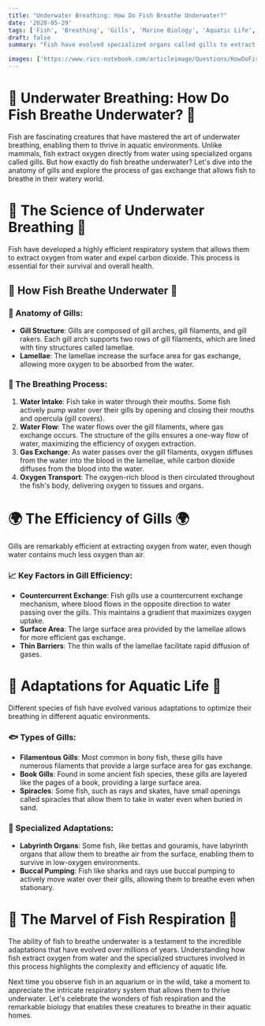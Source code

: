 ```yaml
---
title: "Underwater Breathing: How Do Fish Breathe Underwater?"
date: '2020-05-29'
tags: ['Fish', 'Breathing', 'Gills', 'Marine Biology', 'Aquatic Life','Questions']
draft: false
summary: "Fish have evolved specialized organs called gills to extract oxygen from water. In this blog post, we explore how fish breathe underwater, the anatomy of gills, and the process of gas exchange in aquatic environments."

images: ['https://www.rics-notebook.com/articleimage/Questions/HowDoFishBreathUnderWater.png']
---
```


# 🐠 Underwater Breathing: How Do Fish Breathe Underwater? 🐠

Fish are fascinating creatures that have mastered the art of underwater breathing, enabling them to thrive in aquatic environments. Unlike mammals, fish extract oxygen directly from water using specialized organs called gills. But how exactly do fish breathe underwater? Let's dive into the anatomy of gills and explore the process of gas exchange that allows fish to breathe in their watery world.

# 🔬 The Science of Underwater Breathing 🔬

Fish have developed a highly efficient respiratory system that allows them to extract oxygen from water and expel carbon dioxide. This process is essential for their survival and overall health.

## 🧠 How Fish Breathe Underwater 🧠

### 🦈 Anatomy of Gills:
- **Gill Structure**: Gills are composed of gill arches, gill filaments, and gill rakers. Each gill arch supports two rows of gill filaments, which are lined with tiny structures called lamellae.
- **Lamellae**: The lamellae increase the surface area for gas exchange, allowing more oxygen to be absorbed from the water.

### 🌊 The Breathing Process:
1. **Water Intake**: Fish take in water through their mouths. Some fish actively pump water over their gills by opening and closing their mouths and opercula (gill covers).
2. **Water Flow**: The water flows over the gill filaments, where gas exchange occurs. The structure of the gills ensures a one-way flow of water, maximizing the efficiency of oxygen extraction.
3. **Gas Exchange**: As water passes over the gill filaments, oxygen diffuses from the water into the blood in the lamellae, while carbon dioxide diffuses from the blood into the water.
4. **Oxygen Transport**: The oxygen-rich blood is then circulated throughout the fish's body, delivering oxygen to tissues and organs.

# 🌍 The Efficiency of Gills 🌍

Gills are remarkably efficient at extracting oxygen from water, even though water contains much less oxygen than air.

### 📈 Key Factors in Gill Efficiency:
- **Countercurrent Exchange**: Fish gills use a countercurrent exchange mechanism, where blood flows in the opposite direction to water passing over the gills. This maintains a gradient that maximizes oxygen uptake.
- **Surface Area**: The large surface area provided by the lamellae allows for more efficient gas exchange.
- **Thin Barriers**: The thin walls of the lamellae facilitate rapid diffusion of gases.

# 🌟 Adaptations for Aquatic Life 🌟

Different species of fish have evolved various adaptations to optimize their breathing in different aquatic environments.

### 🐟 Types of Gills:
- **Filamentous Gills**: Most common in bony fish, these gills have numerous filaments that provide a large surface area for gas exchange.
- **Book Gills**: Found in some ancient fish species, these gills are layered like the pages of a book, providing a large surface area.
- **Spiracles**: Some fish, such as rays and skates, have small openings called spiracles that allow them to take in water even when buried in sand.

### 🐠 Specialized Adaptations:
- **Labyrinth Organs**: Some fish, like bettas and gouramis, have labyrinth organs that allow them to breathe air from the surface, enabling them to survive in low-oxygen environments.
- **Buccal Pumping**: Fish like sharks and rays use buccal pumping to actively move water over their gills, allowing them to breathe even when stationary.

# 🌟 The Marvel of Fish Respiration 🌟

The ability of fish to breathe underwater is a testament to the incredible adaptations that have evolved over millions of years. Understanding how fish extract oxygen from water and the specialized structures involved in this process highlights the complexity and efficiency of aquatic life.

Next time you observe fish in an aquarium or in the wild, take a moment to appreciate the intricate respiratory system that allows them to thrive underwater. Let's celebrate the wonders of fish respiration and the remarkable biology that enables these creatures to breathe in their aquatic homes.
